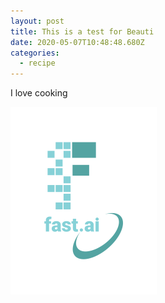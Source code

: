```yaml
---
layout: post
title: This is a test for Beauti
date: 2020-05-07T10:48:48.680Z
categories:
  - recipe
---
```

I love cooking 

![Cooking Image](/images/logo.png "Awesome recipi")